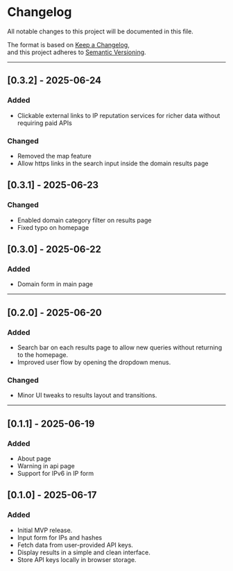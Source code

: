 # Changelog

All notable changes to this project will be documented in this file.

The format is based on [Keep a Changelog](https://keepachangelog.com/en/1.0.0/),  
and this project adheres to [Semantic Versioning](https://semver.org/).

---
## [0.3.2] - 2025-06-24
### Added
- Clickable external links to IP reputation services for richer data without requiring paid APIs

### Changed
- Removed the map feature
- Allow https links in the search input inside the domain results page

## [0.3.1] - 2025-06-23
### Changed
- Enabled domain category filter on results page
- Fixed typo on homepage

## [0.3.0] - 2025-06-22
### Added
- Domain form in main page

---- 

## [0.2.0] - 2025-06-20
### Added
- Search bar on each results page to allow new queries without returning to the homepage.
- Improved user flow by opening the dropdown menus.

### Changed
- Minor UI tweaks to results layout and transitions.

---
## [0.1.1] - 2025-06-19
### Added
- About page
- Warning in api page 
- Support for IPv6 in IP form

## [0.1.0] - 2025-06-17
### Added
- Initial MVP release.
- Input form for IPs and hashes
- Fetch data from user-provided API keys.
- Display results in a simple and clean interface.
- Store API keys locally in browser storage.

